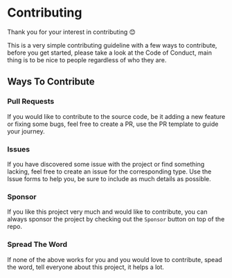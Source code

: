 # Contributing

Thank you for your interest in contributing 😊

This is a very simple contributing guideline with a few ways to contribute, before you get started, please take a look at the Code of Conduct, main thing is to be nice to people regardless of who they are.

## Ways To Contribute

### Pull Requests

If you would like to contribute to the source code, be it adding a new feature or fixing some bugs, feel free to create a PR, use the PR template to guide your journey.

### Issues

If you have discovered some issue with the project or find something lacking, feel free to create an issue for the corresponding type. Use the Issue forms to help you, be sure to include as much details as possible.

### Sponsor

If you like this project very much and would like to contribute, you can always sponsor the project by checking out the `Sponsor` button on top of the repo.

### Spread The Word

If none of the above works for you and you would love to contribute, spead the word, tell everyone about this project, it helps a lot.
